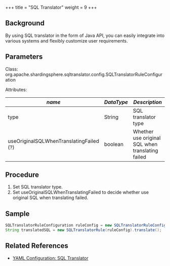 +++
title = "SQL Translator"
weight = 9
+++

## Background

By using SQL translator in the form of Java API, you can easily integrate into various systems and flexibly customize user requirements.

## Parameters

Class: org.apache.shardingsphere.sqltranslator.config.SQLTranslatorRuleConfiguration

Attributes:

| *name*                                  | *DataType* | *Description*                                    |
|-----------------------------------------|------------|--------------------------------------------------|
| type                                    | String     | SQL translator type                              |
| useOriginalSQLWhenTranslatingFailed (?) | boolean    | Whether use original SQL when translating failed |

## Procedure

1. Set SQL translator type.
2. Set useOriginalSQLWhenTranslatingFailed to decide whether use original SQL when translating failed.

## Sample

```java
SQLTranslatorRuleConfiguration ruleConfig = new SQLTranslatorRuleConfiguration("Native", new Properties(), false);
String translatedSQL = new SQLTranslatorRule(ruleConfig).translate();
```

## Related References
- [YAML Configuration: SQL Translator](/en/user-manual/shardingsphere-jdbc/yaml-config/rules/sql-translator/)
